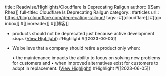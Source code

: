 title:: Readwise/Highlights/Cloudflare Is Deprecating Railgun
author:: [[Sam Rhea]]
full-title:: Cloudflare Is Deprecating Railgun
category:: #articles
url:: https://blog.cloudflare.com/deprecating-railgun/
tags:: #[[cloudflare]] #[[go inbox]] #[[inoreader]] #[[博客]]
- products should not be deprecated just because active development stops ([View Highlight](https://read.readwise.io/read/01h25qbg9qdettaxh82yxxjf6a)) #Highlight #[[2023-06-05]]
- We believe that a company should retire a product only when:
  
  •   the maintenance impacts the ability to focus on solving new problems for customers and
  •   when improved alternatives exist for customers to adopt in replacement. ([View Highlight](https://read.readwise.io/read/01h25qbqed07ffgdsae6mwc25w)) #Highlight #[[2023-06-05]]